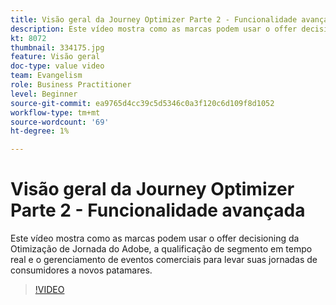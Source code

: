 ```yaml
---
title: Visão geral da Journey Optimizer Parte 2 - Funcionalidade avançada
description: Este vídeo mostra como as marcas podem usar o offer decisioning da Otimização de Jornada do Adobe, a qualificação de segmento em tempo real e o gerenciamento de eventos comerciais para levar suas jornadas de consumidores a novos patamares.
kt: 8072
thumbnail: 334175.jpg
feature: Visão geral
doc-type: value video
team: Evangelism
role: Business Practitioner
level: Beginner
source-git-commit: ea9765d4cc39c5d5346c0a3f120c6d109f8d1052
workflow-type: tm+mt
source-wordcount: '69'
ht-degree: 1%

---
```



# Visão geral da Journey Optimizer Parte 2 - Funcionalidade avançada

Este vídeo mostra como as marcas podem usar o offer decisioning da Otimização de Jornada do Adobe, a qualificação de segmento em tempo real e o gerenciamento de eventos comerciais para levar suas jornadas de consumidores a novos patamares.

>[!VIDEO](https://video.tv.adobe.com/v/334175?quality=12)
